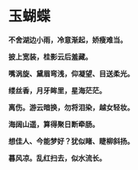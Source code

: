 # 玉蝴蝶

**不舍湖边小雨，冷意渐起，娇瘦难当。**

**披上宽装，桂影云后羞藏。**

**嘴涡旋、黛眉弯浅，仰凝望、目送柔光。**

**缕丝香，月牙眸里，星海茫茫。**

**离伤。游云暗换，勿将泪染，越女轻妆。**

**海阔山遥，算得聚日断牵肠。**

**想佳人、今能梦好？犹似睹、睫柳斜扬。**

**暮风凉。乱红扫去，似水流长。**

